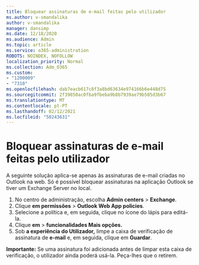 ```yaml
---
title: Bloquear assinaturas de e-mail feitas pelo utilizador
ms.author: v-smandalika
author: v-smandalika
manager: dansimp
ms.date: 12/18/2020
ms.audience: Admin
ms.topic: article
ms.service: o365-administration
ROBOTS: NOINDEX, NOFOLLOW
localization_priority: Normal
ms.collection: Adm_O365
ms.custom:
- "1200009"
- "7310"
ms.openlocfilehash: dab7eacb617c8f3a8bd63634e974166b6e448d75
ms.sourcegitcommit: 2f39850ac0fba9fbeba9b8b7939ae79b505d3b67
ms.translationtype: MT
ms.contentlocale: pt-PT
ms.lasthandoff: 02/12/2021
ms.locfileid: "50243631"
---
```

# <a name="block-user-made-email-signatures"></a>Bloquear assinaturas de e-mail feitas pelo utilizador

A seguinte solução aplica-se apenas às assinaturas de e-mail criadas no Outlook na web. Só é possível bloquear assinaturas na aplicação Outlook se tiver um Exchange Server no local.

1. No centro de administração, escolha **Admin centers**  >  **Exchange**.
2. Clique **em permissões**  >  **Outlook Web App policies**.
3. Selecione a política e, em seguida, clique no ícone do lápis para editá-la.
4. Clique **em**  >  **funcionalidades Mais opções.**
5. Sob **a experiência do Utilizador,** limpe a caixa de verificação de assinatura de **e-mail** e, em seguida, clique em **Guardar**.

**Importante:** Se uma assinatura foi adicionada antes de limpar esta caixa de verificação, o utilizador ainda poderá usá-la. Peça-lhes que o retirem.
